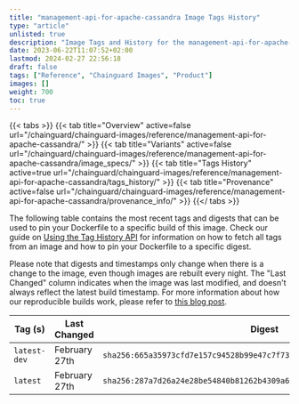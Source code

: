 ```yaml
---
title: "management-api-for-apache-cassandra Image Tags History"
type: "article"
unlisted: true
description: "Image Tags and History for the management-api-for-apache-cassandra Chainguard Image"
date: 2023-06-22T11:07:52+02:00
lastmod: 2024-02-27 22:56:18
draft: false
tags: ["Reference", "Chainguard Images", "Product"]
images: []
weight: 700
toc: true
---
```


{{< tabs >}}
{{< tab title="Overview" active=false url="/chainguard/chainguard-images/reference/management-api-for-apache-cassandra/" >}}
{{< tab title="Variants" active=false url="/chainguard/chainguard-images/reference/management-api-for-apache-cassandra/image_specs/" >}}
{{< tab title="Tags History" active=true url="/chainguard/chainguard-images/reference/management-api-for-apache-cassandra/tags_history/" >}}
{{< tab title="Provenance" active=false url="/chainguard/chainguard-images/reference/management-api-for-apache-cassandra/provenance_info/" >}}
{{</ tabs >}}

The following table contains the most recent tags and digests that can be used to pin your Dockerfile to a specific build of this image. Check our guide on [Using the Tag History API](/chainguard/chainguard-images/using-the-tag-history-api/) for information on how to fetch all tags from an image and how to pin your Dockerfile to a specific digest.

Please note that digests and timestamps only change when there is a change to the image, even though images are rebuilt every night. The "Last Changed" column indicates when the image was last modified, and doesn't always reflect the latest build timestamp. For more information about how our reproducible builds work, please refer to [this blog post](https://www.chainguard.dev/unchained/reproducing-chainguards-reproducible-image-builds).

| Tag (s)       | Last Changed  | Digest                                                                    |
|---------------|---------------|---------------------------------------------------------------------------|
|  `latest-dev` | February 27th | `sha256:665a35973cfd7e157c94528b99e47c7f73d153c058df877d3dccf2662b05e7cd` |
|  `latest`     | February 27th | `sha256:287a7d26a24e28be54840b81262b4309a6a36e393b7c398c1901691a8ad08448` |

